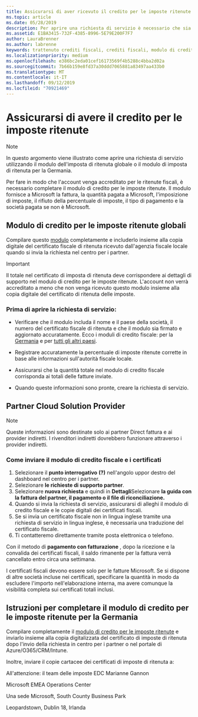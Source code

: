 ```yaml
---
title: Assicurarsi di aver ricevuto il credito per le imposte ritenute | Centro per i partner
ms.topic: article
ms.date: 05/28/2019
description: Per aprire una richiesta di servizio è necessario che sia presente il modulo di credito per le imposte ritenute e il certificato di imposta di ritenuta.
ms.assetid: E1BA3415-732F-4385-8996-5E79E200F7F7
author: LauraBrenner
ms.author: labrenne
keywords: trattenuto crediti fiscali, crediti fiscali, modulo di credito fiscale tedesco, credito fiscale modulo
ms.localizationpriority: medium
ms.openlocfilehash: e386bc2eda01cef16173569f4b5288c4bba2d02a
ms.sourcegitcommit: 7b66b159e8fd37a30ddd7065881a83497aa433b0
ms.translationtype: MT
ms.contentlocale: it-IT
ms.lasthandoff: 09/12/2019
ms.locfileid: "70921469"
---
```

# <a name="make-sure-you-are-credited-for-withholding-tax"></a>Assicurarsi di avere il credito per le imposte ritenute

>[!Note]
>In questo argomento viene illustrato come aprire una richiesta di servizio utilizzando il modulo dell'imposta di ritenuta globale o il modulo di imposta di ritenuta per la Germania.

Per fare in modo che l'account venga accreditato per le ritenute fiscali, è necessario completare il modulo di credito per le imposte ritenute. Il modulo fornisce a Microsoft la fattura, la quantità pagata a Microsoft, l'imposizione di imposte, il rifiuto della percentuale di imposte, il tipo di pagamento e la società pagata se non è Microsoft.  

## <a name="global-withholding-tax-credit-form"></a>Modulo di credito per le imposte ritenute globali

Compilare questo [modulo](https://query.prod.cms.rt.microsoft.com/cms/api/am/binary/RE30311) completamente e includerlo insieme alla copia digitale del certificato fiscale di ritenuta ricevuto dall'agenzia fiscale locale quando si invia la richiesta nel centro per i partner.
>[!IMPORTANT]
>Il totale nel certificato di imposta di ritenuta deve corrispondere ai dettagli di supporto nel modulo di credito per le imposte ritenute. L'account non verrà accreditato a meno che non venga ricevuto questo modulo insieme alla copia digitale del certificato di ritenuta delle imposte.

### <a name="before-opening-the-service-request"></a>Prima di aprire la richiesta di servizio:

- Verificare che il modulo includa il nome e il paese della società, il numero del certificato fiscale di ritenuta e che il modulo sia firmato e aggiornato accuratamente. Ecco i moduli di credito fiscale: per la [Germania](https://query.prod.cms.rt.microsoft.com/cms/api/am/binary/RE305Lo) e per [tutti gli altri paesi](https://query.prod.cms.rt.microsoft.com/cms/api/am/binary/RE30311).

- Registrare accuratamente la percentuale di imposte ritenute corrette in base alle informazioni sull'autorità fiscale locale.

- Assicurarsi che la quantità totale nel modulo di credito fiscale corrisponda ai totali delle fatture inviate. 

- Quando queste informazioni sono pronte, creare la richiesta di servizio.

## <a name="cloud-solution-provider-partners"></a>Partner Cloud Solution Provider

>[!Note]
>Queste informazioni sono destinate solo ai partner Direct fattura e ai provider indiretti. I rivenditori indiretti dovrebbero funzionare attraverso i provider indiretti.

### <a name="how-to-submit-the-tax-credit-form-and-the-certificates"></a>Come inviare il modulo di credito fiscale e i certificati

1. Selezionare il **punto interrogativo** **(?)** nell'angolo uppor destro del dashboard nel centro per i partner.
2. Selezionare **le richieste di supporto partner**.
3. Selezionare **nuova richiesta** e quindi in **Dettagli**Selezionare **la guida con la fattura del partner, il pagamento o il file di riconciliazione.**
4. Quando si invia la richiesta di servizio, assicurarsi di alleghi il modulo di credito fiscale e le copie digitali dei certificati fiscali.
5. Se si invia un certificato fiscale non in lingua inglese tramite una richiesta di servizio in lingua inglese, è necessaria una traduzione del certificato fiscale.
6. Ti contatteremo direttamente tramite posta elettronica o telefono.

Con il metodo di **pagamento con fatturazione** , dopo la ricezione e la convalida dei certificati fiscali, il saldo rimanente per la fattura verrà cancellato entro circa una settimana. 

I certificati fiscali devono essere solo per le fatture Microsoft. Se si dispone di altre società incluse nei certificati, specificare la quantità in modo da escludere l'importo nell'elaborazione interna, ma avere comunque la visibilità completa sui certificati totali inclusi. 

## <a name="instructions-for-completing-the-withholding-tax-credit-form-for-germany"></a>Istruzioni per completare il modulo di credito per le imposte ritenute per la Germania

Compilare completamente il [modulo di credito per le imposte ritenute](https://query.prod.cms.rt.microsoft.com/cms/api/am/binary/RE305Lo) e inviarlo insieme alla copia digitalizzata del certificato di imposte di ritenuta dopo l'invio della richiesta in centro per i partner o nel portale di Azure/O365/CRM/Intune. 

Inoltre, inviare il copie cartacee dei certificati di imposte di ritenuta a:

All'attenzione: il team delle imposte EDC Marianne Gannon

Microsoft EMEA Operations Center

Una sede Microsoft, South County Business Park

Leopardstown, Dublin 18, Irlanda
